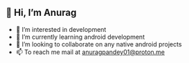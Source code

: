 ## 👋 Hi, I’m Anurag
- 👀 I’m interested in development
- 🌱 I’m currently learning android development 
- 💞️ I’m looking to collaborate on any native android projects
- 📫 To reach me mail at anuragpandey01@proton.me

<!---
Anurag-kun/Anurag-kun is a ✨ special ✨ repository because its `README.md` (this file) appears on your GitHub profile.
You can click the Preview link to take a look at your changes.
--->
